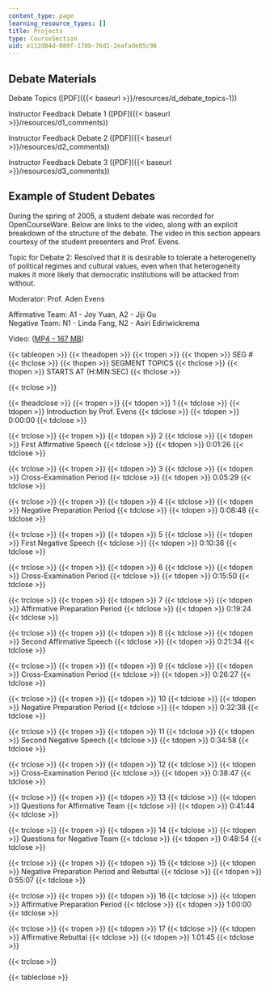```yaml
---
content_type: page
learning_resource_types: []
title: Projects
type: CourseSection
uid: e112d84d-089f-170b-76d1-2eafade85c98
---
```


Debate Materials
----------------

Debate Topics ([PDF]({{< baseurl >}}/resources/d_debate_topics-1))

Instructor Feedback Debate 1 ([PDF]({{< baseurl >}}/resources/d1_comments))

Instructor Feedback Debate 2 ([PDF]({{< baseurl >}}/resources/d2_comments))

Instructor Feedback Debate 3 ([PDF]({{< baseurl >}}/resources/d3_comments))

Example of Student Debates
--------------------------

During the spring of 2005, a student debate was recorded for OpenCourseWare. Below are links to the video, along with an explicit breakdown of the structure of the debate. The video in this section appears courtesy of the student presenters and Prof. Evens.

Topic for Debate 2: Resolved that it is desirable to tolerate a heterogeneity of political regimes and cultural values, even when that heterogeneity makes it more likely that democratic institutions will be attacked from without.

Moderator: Prof. Aden Evens

Affirmative Team: A1 - Joy Yuan, A2 - Jiji Gu  
Negative Team: N1 - Linda Fang, N2 - Asiri Ediriwickrema

Video: ([MP4 - 167 MB](https://archive.org/download/MIT21W.747S05/ocw-c21w-747-rhetoric-220k.mp4))

{{< tableopen >}}
{{< theadopen >}}
{{< tropen >}}
{{< thopen >}}
SEG #
{{< thclose >}}
{{< thopen >}}
SEGMENT TOPICS
{{< thclose >}}
{{< thopen >}}
STARTS AT (H:MIN:SEC)
{{< thclose >}}

{{< trclose >}}

{{< theadclose >}}
{{< tropen >}}
{{< tdopen >}}
1
{{< tdclose >}}
{{< tdopen >}}
Introduction by Prof. Evens
{{< tdclose >}}
{{< tdopen >}}
0:00:00
{{< tdclose >}}

{{< trclose >}}
{{< tropen >}}
{{< tdopen >}}
2
{{< tdclose >}}
{{< tdopen >}}
First Affirmative Speech
{{< tdclose >}}
{{< tdopen >}}
0:01:26
{{< tdclose >}}

{{< trclose >}}
{{< tropen >}}
{{< tdopen >}}
3
{{< tdclose >}}
{{< tdopen >}}
Cross-Examination Period
{{< tdclose >}}
{{< tdopen >}}
0:05:29
{{< tdclose >}}

{{< trclose >}}
{{< tropen >}}
{{< tdopen >}}
4
{{< tdclose >}}
{{< tdopen >}}
Negative Preparation Period
{{< tdclose >}}
{{< tdopen >}}
0:08:48
{{< tdclose >}}

{{< trclose >}}
{{< tropen >}}
{{< tdopen >}}
5
{{< tdclose >}}
{{< tdopen >}}
First Negative Speech
{{< tdclose >}}
{{< tdopen >}}
0:10:36
{{< tdclose >}}

{{< trclose >}}
{{< tropen >}}
{{< tdopen >}}
6
{{< tdclose >}}
{{< tdopen >}}
Cross-Examination Period
{{< tdclose >}}
{{< tdopen >}}
0:15:50
{{< tdclose >}}

{{< trclose >}}
{{< tropen >}}
{{< tdopen >}}
7
{{< tdclose >}}
{{< tdopen >}}
Affirmative Preparation Period
{{< tdclose >}}
{{< tdopen >}}
0:19:24
{{< tdclose >}}

{{< trclose >}}
{{< tropen >}}
{{< tdopen >}}
8
{{< tdclose >}}
{{< tdopen >}}
Second Affirmative Speech
{{< tdclose >}}
{{< tdopen >}}
0:21:34
{{< tdclose >}}

{{< trclose >}}
{{< tropen >}}
{{< tdopen >}}
9
{{< tdclose >}}
{{< tdopen >}}
Cross-Examination Period
{{< tdclose >}}
{{< tdopen >}}
0:26:27
{{< tdclose >}}

{{< trclose >}}
{{< tropen >}}
{{< tdopen >}}
10
{{< tdclose >}}
{{< tdopen >}}
Negative Preparation Period
{{< tdclose >}}
{{< tdopen >}}
0:32:38
{{< tdclose >}}

{{< trclose >}}
{{< tropen >}}
{{< tdopen >}}
11
{{< tdclose >}}
{{< tdopen >}}
Second Negative Speech
{{< tdclose >}}
{{< tdopen >}}
0:34:58
{{< tdclose >}}

{{< trclose >}}
{{< tropen >}}
{{< tdopen >}}
12
{{< tdclose >}}
{{< tdopen >}}
Cross-Examination Period
{{< tdclose >}}
{{< tdopen >}}
0:38:47
{{< tdclose >}}

{{< trclose >}}
{{< tropen >}}
{{< tdopen >}}
13
{{< tdclose >}}
{{< tdopen >}}
Questions for Affirmative Team
{{< tdclose >}}
{{< tdopen >}}
0:41:44
{{< tdclose >}}

{{< trclose >}}
{{< tropen >}}
{{< tdopen >}}
14
{{< tdclose >}}
{{< tdopen >}}
Questions for Negative Team
{{< tdclose >}}
{{< tdopen >}}
0:48:54
{{< tdclose >}}

{{< trclose >}}
{{< tropen >}}
{{< tdopen >}}
15
{{< tdclose >}}
{{< tdopen >}}
Negative Preparation Period and Rebuttal
{{< tdclose >}}
{{< tdopen >}}
0:55:07
{{< tdclose >}}

{{< trclose >}}
{{< tropen >}}
{{< tdopen >}}
16
{{< tdclose >}}
{{< tdopen >}}
Affirmative Preparation Period
{{< tdclose >}}
{{< tdopen >}}
1:00:00
{{< tdclose >}}

{{< trclose >}}
{{< tropen >}}
{{< tdopen >}}
17
{{< tdclose >}}
{{< tdopen >}}
Affirmative Rebuttal
{{< tdclose >}}
{{< tdopen >}}
1:01:45
{{< tdclose >}}

{{< trclose >}}

{{< tableclose >}}